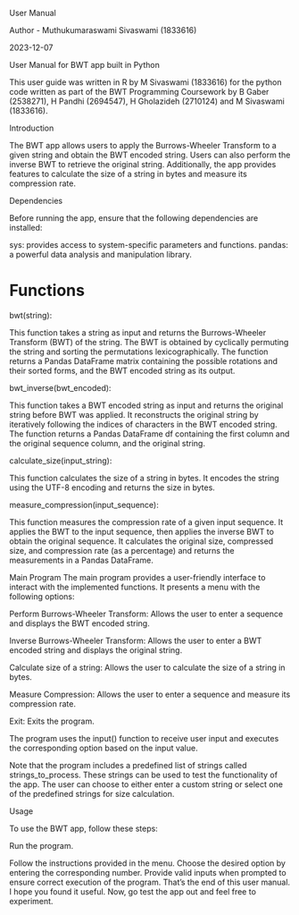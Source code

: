 User Manual

Author - Muthukumaraswami Sivaswami (1833616)

2023-12-07

User Manual for BWT app built in Python

This user guide was written in R by M Sivaswami (1833616) for the python code written as part of the BWT Programming Coursework by B Gaber (2538271), H Pandhi (2694547), H Gholazideh (2710124) and M Sivaswami (1833616).

Introduction

The BWT app allows users to apply the Burrows-Wheeler Transform to a given string and obtain the BWT encoded string. Users can also perform the inverse BWT to retrieve the original string. Additionally, the app provides features to calculate the size of a string in bytes and measure its compression rate.

Dependencies

Before running the app, ensure that the following dependencies are installed:

sys: provides access to system-specific parameters and functions. 
pandas: a powerful data analysis and manipulation library. 

# Functions

bwt(string):

This function takes a string as input and returns the Burrows-Wheeler Transform (BWT) of the string. The BWT is obtained by cyclically permuting the string and sorting the permutations lexicographically. The function returns a Pandas DataFrame matrix containing the possible rotations and their sorted forms, and the BWT encoded string as its output.

bwt_inverse(bwt_encoded):

This function takes a BWT encoded string as input and returns the original string before BWT was applied. It reconstructs the original string by iteratively following the indices of characters in the BWT encoded string. The function returns a Pandas DataFrame df containing the first column and the original sequence column, and the original string.

calculate_size(input_string):

This function calculates the size of a string in bytes. It encodes the string using the UTF-8 encoding and returns the size in bytes.

measure_compression(input_sequence):

This function measures the compression rate of a given input sequence. It applies the BWT to the input sequence, then applies the inverse BWT to obtain the original sequence. It calculates the original size, compressed size, and compression rate (as a percentage) and returns the measurements in a Pandas DataFrame.

Main Program
The main program provides a user-friendly interface to interact with the implemented functions. It presents a menu with the following options:

Perform Burrows-Wheeler Transform: Allows the user to enter a sequence and displays the BWT encoded string.

Inverse Burrows-Wheeler Transform: Allows the user to enter a BWT encoded string and displays the original string.

Calculate size of a string: Allows the user to calculate the size of a string in bytes.

Measure Compression: Allows the user to enter a sequence and measure its compression rate.

Exit: Exits the program.

The program uses the input() function to receive user input and executes the corresponding option based on the input value.

Note that the program includes a predefined list of strings called strings_to_process. These strings can be used to test the functionality of the app. The user can choose to either enter a custom string or select one of the predefined strings for size calculation.

Usage

To use the BWT app, follow these steps:

Run the program.

Follow the instructions provided in the menu.
Choose the desired option by entering the corresponding number.
Provide valid inputs when prompted to ensure correct execution of the program.
That’s the end of this user manual. I hope you found it useful. Now, go test the app out and feel free to experiment.
